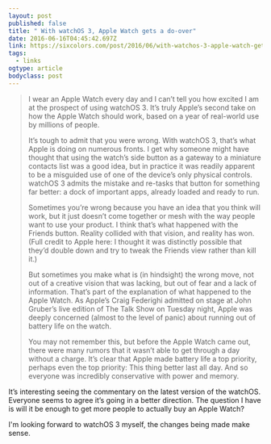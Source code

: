 ```yaml
---
layout: post 
published: false 
title: " With watchOS 3, Apple Watch gets a do-over" 
date: 2016-06-16T04:45:42.697Z 
link: https://sixcolors.com/post/2016/06/with-watchos-3-apple-watch-gets-a-do-over/ 
tags:
  - links
ogtype: article 
bodyclass: post 
---
```


> I wear an Apple Watch every day and I can’t tell you how excited I am at the prospect of using watchOS 3. It’s truly Apple’s second take on how the Apple Watch should work, based on a year of real-world use by millions of people.
> 
> It’s tough to admit that you were wrong. With watchOS 3, that’s what Apple is doing on numerous fronts. I get why someone might have thought that using the watch’s side button as a gateway to a miniature contacts list was a good idea, but in practice it was readily apparent to be a misguided use of one of the device’s only physical controls. watchOS 3 admits the mistake and re-tasks that button for something far better: a dock of important apps, already loaded and ready to run.
> 
> Sometimes you’re wrong because you have an idea that you think will work, but it just doesn’t come together or mesh with the way people want to use your product. I think that’s what happened with the Friends button. Reality collided with that vision, and reality has won. (Full credit to Apple here: I thought it was distinctly possible that they’d double down and try to tweak the Friends view rather than kill it.)
> 
> But sometimes you make what is (in hindsight) the wrong move, not out of a creative vision that was lacking, but out of fear and a lack of information. That’s part of the explanation of what happened to the Apple Watch. As Apple’s Craig Federighi admitted on stage at John Gruber’s live edition of The Talk Show on Tuesday night, Apple was deeply concerned (almost to the level of panic) about running out of battery life on the watch.
> 
> You may not remember this, but before the Apple Watch came out, there were many rumors that it wasn’t able to get through a day without a charge. It’s clear that Apple made battery life a top priority, perhaps even the top priority: This thing better last all day. And so everyone was incredibly conservative with power and memory.

It’s interesting seeing the commentary on the latest version of the watchOS. Everyone seems to agree it’s going in a better direction. The question I have is will it be enough to get more people to actually buy an Apple Watch?

I'm looking forward to watchOS 3 myself, the changes being made make sense.